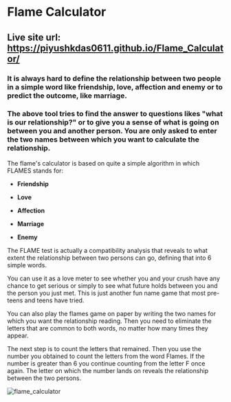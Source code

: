 # Flame Calculator
## Live site url: https://piyushkdas0611.github.io/Flame_Calculator/

### It is always hard to define the relationship between two people in a simple word like friendship, love, affection and enemy or to predict the outcome, like marriage.

### The above tool tries to find the answer to questions likes "what is our relationship?" or to give you a sense of what is going on between you and another person. You are only asked to enter the two names between which you want to calculate the relationship.

The flame's calculator is based on quite a simple algorithm in which FLAMES stands for:

- **Friendship**

- **Love**

- **Affection**

- **Marriage**

- **Enemy**


The FLAME test is actually a compatibility analysis that reveals to what extent the relationship between two persons can go, defining that into 6 simple words.

You can use it as a love meter to see whether you and your crush have any chance to get serious or simply to see what future holds between you and the person you just met. This is just another fun name game that most pre-teens and teens have tried.

You can also play the flames game on paper by writing the two names for which you want the relationship reading. Then you need to eliminate the letters that are common to both words, no matter how many times they appear.

The next step is to count the letters that remained. Then you use the number you obtained to count the letters from the word Flames. If the number is greater than 6 you continue counting from the letter F once again. The letter on which the number lands on reveals the relationship between the two persons.

![flame_calculator](https://user-images.githubusercontent.com/96428820/230763637-4413a3ac-ce2e-41f5-9337-9bcda8891b1c.png)
